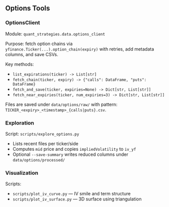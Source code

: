 ## Options Tools

### OptionsClient

Module: `quant_strategies.data.options_client`

Purpose: fetch option chains via `yfinance.Ticker(...).option_chain(expiry)` with retries, add metadata columns, and save CSVs.

Key methods:

- `list_expirations(ticker) -> List[str]`
- `fetch_chain(ticker, expiry) -> {"calls": DataFrame, "puts": DataFrame}`
- `fetch_and_save(ticker, expiries=None) -> Dict[str, List[str]]`
- `fetch_near_expiries(ticker, num_expiries=3) -> Dict[str, List[str]]`

Files are saved under `data/options/raw/` with pattern: `TICKER_<expiry>_<timestamp>_{calls|puts}.csv`.

### Exploration

Script: `scripts/explore_options.py`

- Lists recent files per ticker/side
- Computes `mid` price and copies `impliedVolatility` to `iv_yf`
- Optional `--save-summary` writes reduced columns under `data/options/processed/`

### Visualization

Scripts:

- `scripts/plot_iv_curve.py` — IV smile and term structure
- `scripts/plot_iv_surface.py` — 3D surface using triangulation

